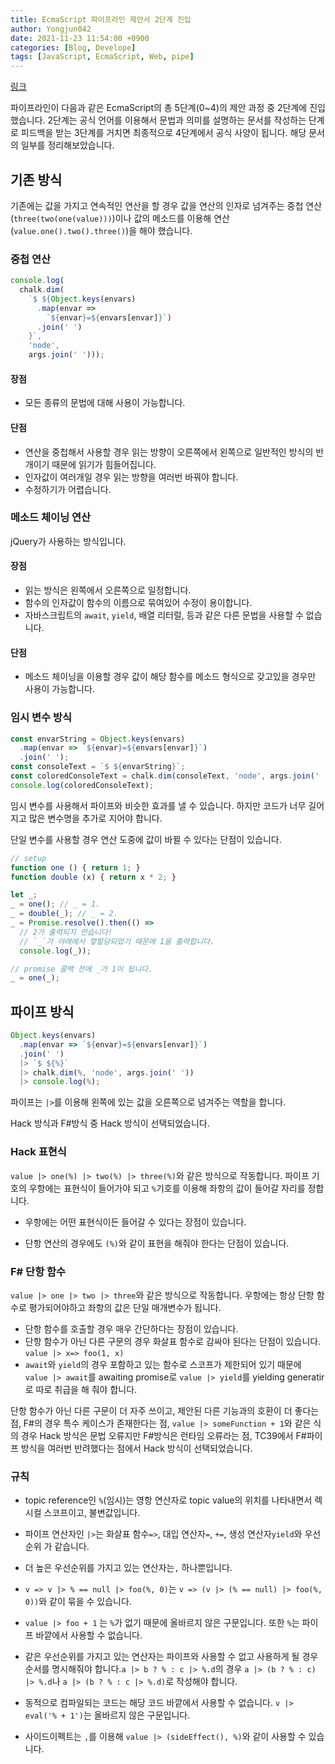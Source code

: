 ```yaml
---
title: EcmaScript 파이프라인 제안서 2단계 진입
author: Yongjun042
date: 2021-11-23 11:54:00 +0900
categories: [Blog, Develope]
tags: [JavaScript, EcmaScript, Web, pipe]
---
```

[링크](https://github.com/tc39/proposal-pipeline-operator)

파이프라인이 다음과 같은 EcmaScript의 총 5단계(0~4)의 제안 과정 중 2단계에 진입했습니다. 2단계는 공식 언어를 이용해서 문법과 의미를 설명하는 문서를 작성하는 단계로 피드백을 받는 3단계를 거치면 최종적으로 4단계에서 공식 사양이 됩니다. 해당 문서의 일부를 정리해보았습니다.

## 기존 방식

기존에는 값을 가지고 연속적인 연산을 할 경우
값을 연산의 인자로 넘겨주는 중첩 연산(`three(two(one(value)))`)이나 값의 메소드를 이용해 연산(`value.one().two().three()`)을 해야 했습니다.

### 중첩 연산

``` javascript
console.log(
  chalk.dim(
    `$ ${Object.keys(envars)
      .map(envar =>
        `${envar}=${envars[envar]}`)
      .join(' ')
    }`,
    'node',
    args.join(' ')));

```

#### 장점

* 모든 종류의 문법에 대해 사용이 가능합니다.

#### 단점

* 연산을 중첩해서 사용할 경우 읽는 방향이 오른쪽에서 왼쪽으로 일반적인 방식의 반개이기 때문에 읽기가 힘들어집니다.
* 인자값이 여러개일 경우 읽는 방향을 여러번 바꿔야 합니다.
* 수정하기가 어렵습니다. 

### 메소드 체이닝 연산

jQuery가 사용하는 방식입니다.

#### 장점

* 읽는 방식은 왼쪽에서 오른쪽으로 일정합니다.
* 함수의 인자값이 함수의 이름으로 묶여있어 수정이 용이합니다. 
* 자바스크립트의 `await`, `yield`, 배열 리터럴, 등과 같은 다른 문법을 사용할 수 없습니다.

#### 단점

* 메소드 체이닝을 이용할 경우 값이 해당 함수를 메소드 형식으로 갖고있을 경우만 사용이 가능합니다.  


### 임시 변수 방식
``` javascript
const envarString = Object.keys(envars)
  .map(envar => `${envar}=${envars[envar]}`)
  .join(' ');
const consoleText = `$ ${envarString}`;
const coloredConsoleText = chalk.dim(consoleText, 'node', args.join(' '));
console.log(coloredConsoleText);
```
임시 변수를 사용해서 파이프와 비슷한 효과를 낼 수 있습니다. 하지만 코드가 너무 길어지고 많은 변수명을 추가로 지어야 합니다.

단일 변수를 사용할 경우 연산 도중에 값이 바뀔 수 있다는 단점이 있습니다.
``` javascript
// setup
function one () { return 1; }
function double (x) { return x * 2; }

let _;
_ = one(); // _ = 1.
_ = double(_); // _ = 2.
_ = Promise.resolve().then(() =>
  // 2가 출력되지 안습니다!
  // `_`가 아래에서 쟇할당되었기 때문에 1을 출력합니다.
  console.log(_));

// promise 콜백 전에 _가 1이 됩니다.
_ = one(_);
```



## 파이프 방식

``` javascript
Object.keys(envars)
  .map(envar => `${envar}=${envars[envar]}`)
  .join(' ')
  |> `$ ${%}`
  |> chalk.dim(%, 'node', args.join(' '))
  |> console.log(%);
```
파이프는 `|>`를 이용해 왼쪽에 있는 값을 오른쪽으로 념겨주는 역할을 합니다.

Hack 방식과 F#방식 중 Hack 방식이 선택되었습니다.

### Hack 표현식

`value |> one(%) |> two(%) |> three(%)`와 같은 방식으로 작동합니다. 파이프 기호의 우항에는 표현식이 들어가야 되고 `%`기호를 이용해 좌항의 값이 들어갈 자리를 정합니다.

* 우항에는 어떤 표현식이든 들어갈 수 있다는 장점이 있습니다.

* 단항 연산의 경우에도 `(%)`와 같이 표현을 해줘야 한다는 단점이 있습니다.

### F# 단항 함수
`value |> one |> two |> three`와 같은 방식으로 작동합니다. 우항에는 항상 단항 함수로 평가되어야하고 좌항의 값은 단일 매개변수가 됩니다.

* 단항 함수를 호출할 경우 매우 간단하다는 장점이 있습니다.
* 단항 함수가 아닌 다른 구문의 경우 화살표 함수로 감싸야 된다는 단점이 있습니다. `value |> x=> foo(1, x)`
* `await`와 `yield`의 경우 포함하고 있는 함수로 스코프가 제한되어 있기 때문에 `value |> await`를 awaiting promise로 `value |> yield`를 yielding generatir로 따로 취급을 해 줘야 합니다.

단항 함수가 아닌 다른 구문이 더 자주 쓰이고, 제안된 다른 기능과의 호환이 더 좋다는 점, F#의 경우 특수 케이스가 존재한다는 점, `value |> someFunction + 1`와 같은 식의 경우 Hack 방식은 문법 오류지만 F#방식은 런타임 오류라는 점, TC39에서 F#파이프 방식을 여러번 반려했다는 점에서 Hack 방식이 선택되었습니다.

### 규칙

* topic reference인 `%`(임시)는 영항 연산자로 topic value의 위치를 나타내면서 렉시컬 스코프이고, 불변값입니다.
* 파이프 연산자인 `|>`는 화살표 함수`=>`, 대입 연산자`=`, `+=`, 생성 연산자`yield`와 우선순위 가 같습니다.
* 더 높은 우선순위를 가지고 있는 연산자는`,` 하나뿐입니다.
* `v => v |> % == null |> foo(%, 0)`는 `v => (v |> (% == null) |> foo(%, 0))`와 같이 묶을 수 있습니다. 
* `value |> foo + 1` 는 `%`가 없기 때문에 올바르지 않은 구문입니다. 또한 `%`는 파이프 바깥에서 사용할 수 없습니다.
* 같은 우선순위를 가지고 있는 연산자는 파이프와 사용할 수 없고 사용하게 될 경우 순서를 명시해줘야 합니다.`a |> b ? % : c |> %.d`의 경우 `a |> (b ? % : c) |> %.d`나 `a |> (b ? % : c |> %.d)`로 작성해야 합니다.
* 동적으로 컴파일되는 코드는 해당 코드 바깥에서 사용할 수 없습니다. `v |> eval('% + 1')`는 올바르지 않은 구문입니다.

* 사이드이펙트는 `,`를 이용해 `value |> (sideEffect(), %)`와 같이 사용할 수 있습니다.

